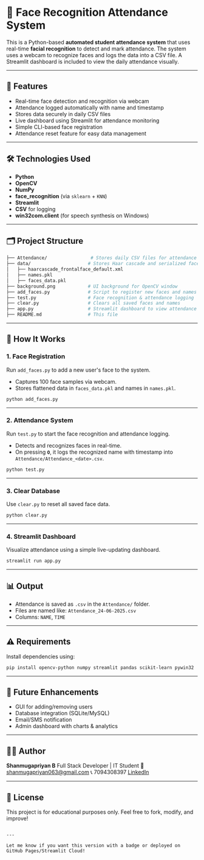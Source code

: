 # 🎯 Face Recognition Attendance System

This is a Python-based **automated student attendance system** that uses real-time **facial recognition** to detect and mark attendance. The system uses a webcam to recognize faces and logs the data into a CSV file. A Streamlit dashboard is included to view the daily attendance visually.

---

## 📌 Features

- Real-time face detection and recognition via webcam  
- Attendance logged automatically with name and timestamp  
- Stores data securely in daily CSV files  
- Live dashboard using Streamlit for attendance monitoring  
- Simple CLI-based face registration  
- Attendance reset feature for easy data management  

---

## 🛠 Technologies Used

- **Python**  
- **OpenCV**  
- **NumPy**  
- **face_recognition** (via `sklearn` + `KNN`)  
- **Streamlit**  
- **CSV** for logging  
- **win32com.client** (for speech synthesis on Windows)  

---

## 🗂️ Project Structure

```bash
├── Attendance/                # Stores daily CSV files for attendance
├── data/                     # Stores Haar cascade and serialized face/name data
│   ├── haarcascade_frontalface_default.xml
│   ├── names.pkl
│   ├── faces_data.pkl
├── background.png            # UI background for OpenCV window
├── add_faces.py              # Script to register new faces and names
├── test.py                   # Face recognition & attendance logging
├── clear.py                  # Clears all saved faces and names
├── app.py                    # Streamlit dashboard to view attendance
├── README.md                 # This file
````

---

## 🧠 How It Works

### 1. **Face Registration**

Run `add_faces.py` to add a new user's face to the system.

* Captures 100 face samples via webcam.
* Stores flattened data in `faces_data.pkl` and names in `names.pkl`.

```bash
python add_faces.py
```

---

### 2. **Attendance System**

Run `test.py` to start the face recognition and attendance logging.

* Detects and recognizes faces in real-time.
* On pressing **`O`**, it logs the recognized name with timestamp into `Attendance/Attendance_<date>.csv`.

```bash
python test.py
```

---

### 3. **Clear Database**

Use `clear.py` to reset all saved face data.

```bash
python clear.py
```

---

### 4. **Streamlit Dashboard**

Visualize attendance using a simple live-updating dashboard.

```bash
streamlit run app.py
```

---

## 📊 Output

* Attendance is saved as `.csv` in the `Attendance/` folder.
* Files are named like: `Attendance_24-06-2025.csv`
* Columns: `NAME`, `TIME`

---

## ⚠️ Requirements

Install dependencies using:

```bash
pip install opencv-python numpy streamlit pandas scikit-learn pywin32
```

---

## 📝 Future Enhancements

* GUI for adding/removing users
* Database integration (SQLite/MySQL)
* Email/SMS notification
* Admin dashboard with charts & analytics

---

## 🙋‍♂️ Author

**Shanmugapriyan B**
Full Stack Developer | IT Student
📧 [shanmugapriyan063@gmail.com](mailto:shanmugapriyan063@gmail.com)
📞 7094308397
[LinkedIn](https://www.linkedin.com/in/shanmugapriyan-b-462a0232a/)

---

## 📄 License

This project is for educational purposes only. Feel free to fork, modify, and improve!

```

---

Let me know if you want this version with a badge or deployed on GitHub Pages/Streamlit Cloud!
```
